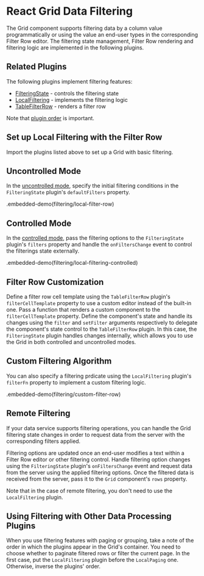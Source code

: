 # React Grid Data Filtering

The Grid component supports filtering data by a column value programmatically or using the value an end-user types in the corresponding Filter Row editor. The filtering state management, Filter Row rendering and filtering logic are implemented in the following plugins.

## Related Plugins

The following plugins implement filtering features:
- [FilteringState](../reference/filtering-state.md) - controls the filtering state
- [LocalFiltering](../reference/local-filtering.md) - implements the filtering logic
- [TableFilterRow](../reference/table-filter-row.md) - renders a filter row

Note that [plugin order](../README.md#plugin-order) is important.

## Set up Local Filtering with the Filter Row

Import the plugins listed above to set up a Grid with basic filtering.

## Uncontrolled Mode

In the [uncontrolled mode](controlled-and-uncontrolled-modes.md), specify the initial filtering conditions in the `FilteringState` plugin's `defaultFilters` property.

.embedded-demo(filtering/local-filter-row)

## Controlled Mode

In the [controlled mode](controlled-and-uncontrolled-modes.md), pass the filtering options to the `FilteringState` plugin's `filters` property and handle the `onFiltersChange` event to control the filterings state externally.

.embedded-demo(filtering/local-filtering-controlled)

## Filter Row Customization

Define a filter row cell template using the `TableFilterRow` plugin's `filterCellTemplate` property to use a custom editor instead of the built-in one. Pass a function that renders a custom component to the `filterCellTemplate` property. Define the component's state and handle its changes using the `filter` and `setFilter` arguments respectively to delegate the component's state control to the `TableFilterRow` plugin. In this case, the `FilteringState` plugin handles changes internally, which allows you to use the Grid in both controlled and uncontrolled modes.

## Custom Filtering Algorithm

You can also specify a filtering prdicate using the `LocalFiltering` plugin's `filterFn` property to implement a custom filtering logic.

.embedded-demo(filtering/custom-filter-row)

## Remote Filtering

If your data service supports filtering operations, you can handle the Grid filtering state changes in order to request data from the server with the corresponding filters applied.

Filtering options are updated once an end-user modifies a text within a Filter Row editor or other filtering control. Handle filtering option changes using the `FilteringState` plugin's `onFiltersChange` event and request data from the server using the applied filtering options. Once the filtered data is received from the server, pass it to the `Grid` component's `rows` property.

Note that in the case of remote filtering, you don't need to use the `LocalFiltering` plugin.

## Using Filtering with Other Data Processing Plugins

When you use filtering features with paging or grouping, take a note of the order in which the plugins appear in the Grid's container. You need to choose whether to paginate filtered rows or filter the current page. In the first case, put the `LocalFiltering` plugin before the `LocalPaging` one. Otherwise, inverse the plugins' order.

